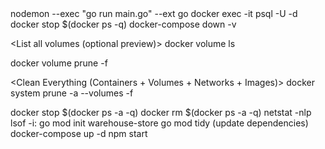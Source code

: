 <start backend with nodemon>
nodemon --exec "go run main.go" --ext go

<go to db in docker>
docker exec -it <container_name_or_id> psql -U <username> -d <database>

<stop all running Docker containers>
docker stop $(docker ps -q)

<delete all data docker volume>
docker-compose down -v

<List all volumes (optional preview)>
docker volume ls

<Delete all volumes>
docker volume prune -f

<Clean Everything (Containers + Volumes + Networks + Images)>
docker system prune -a --volumes -f

<Stop all the containers>
docker stop $(docker ps -a -q)

<Remove all the containers>
docker rm $(docker ps -a -q)

<check port usage>
netstat -nlp
lsof -i:<portnumber>


<create project>
go mod init warehouse-store
go mod tidy (update dependencies)

<run backend>
docker-compose up -d
npm start
